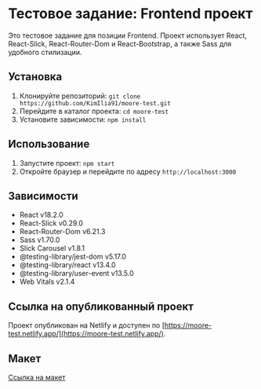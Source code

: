 # Тестовое задание: Frontend проект

Это тестовое задание для позиции Frontend. Проект использует React, React-Slick, React-Router-Dom и React-Bootstrap, а также Sass для удобного стилизации.

## Установка

1. Клонируйте репозиторий: `git clone https://github.com/KimIlia91/moore-test.git`
2. Перейдите в каталог проекта: `cd moore-test`
3. Установите зависимости: `npm install`

## Использование

1. Запустите проект: `npm start`
2. Откройте браузер и перейдите по адресу `http://localhost:3000`

## Зависимости

- React v18.2.0
- React-Slick v0.29.0
- React-Router-Dom v6.21.3
- Sass v1.70.0
- Slick Carousel v1.8.1
- @testing-library/jest-dom v5.17.0
- @testing-library/react v13.4.0
- @testing-library/user-event v13.5.0
- Web Vitals v2.1.4

## Ссылка на опубликованный проект

Проект опубликован на Netlify и доступен по [https://moore-test.netlify.app/](https://moore-test.netlify.app/).

## Макет

[Ссылка на макет](https://www.figma.com/file/5AtCfOqs627sDg7LOSgRRJ/%D1%82%D0%B5%D1%81%D1%82%D0%BE%D0%B2%D0%BE%D0%B5-%D0%B7%D0%B0%D0%B4%D0%B0%D0%BD%D0%B8%D0%B5-%D0%B4%D0%BB%D1%8F-front--end?type=design&mode=design&t=X4yuiO7ZFKh4L4Go-0)
